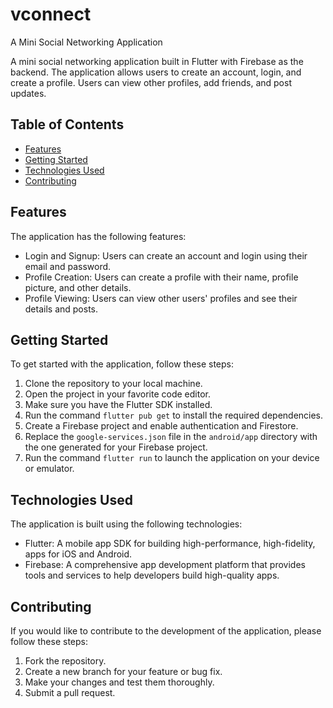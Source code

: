 # vconnect

A Mini Social Networking Application

A mini social networking application built in Flutter with Firebase as the backend. The application allows users to create an account, login, and create a profile. Users can view other profiles, add friends, and post updates.

## Table of Contents

- [Features](#features)
- [Getting Started](#getting-started)
- [Technologies Used](#technologies-used)
- [Contributing](#contributing)

## Features

The application has the following features:

- Login and Signup: Users can create an account and login using their email and password.
- Profile Creation: Users can create a profile with their name, profile picture, and other details.
- Profile Viewing: Users can view other users' profiles and see their details and posts.

## Getting Started

To get started with the application, follow these steps:

1. Clone the repository to your local machine.
2. Open the project in your favorite code editor.
3. Make sure you have the Flutter SDK installed.
4. Run the command `flutter pub get` to install the required dependencies.
5. Create a Firebase project and enable authentication and Firestore.
6. Replace the `google-services.json` file in the `android/app` directory with the one generated for your Firebase project.
7. Run the command `flutter run` to launch the application on your device or emulator.

## Technologies Used

The application is built using the following technologies:

- Flutter: A mobile app SDK for building high-performance, high-fidelity, apps for iOS and Android.
- Firebase: A comprehensive app development platform that provides tools and services to help developers build high-quality apps.


## Contributing

If you would like to contribute to the development of the application, please follow these steps:

1. Fork the repository.
2. Create a new branch for your feature or bug fix.
3. Make your changes and test them thoroughly.
4. Submit a pull request.

